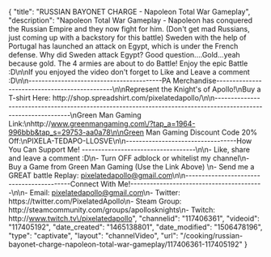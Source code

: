 {
    "title": "RUSSIAN BAYONET CHARGE - Napoleon Total War Gameplay",
    "description": "Napoleon Total War Gameplay - Napoleon has conquered the Russian Empire and they now fight for him. (Don't get mad Russians, just coming up with a backstory for this battle)  Sweden with the help of Portugal has launched an attack on Egypt, which is under the French defense.  Why did Sweden attack Egypt? Good question....Gold...yeah because gold.  The 4 armies are about to do Battle!  Enjoy the epic Battle :D\n\nIf you enjoyed the video don't forget to Like and Leave a comment :D\n\n-----------------------------------------PA Merchandise----------------------------------------------\n\nRepresent the Knight's of Apollo!\nBuy a T-shirt Here: http:\/\/shop.spreadshirt.com\/pixelatedapollo\/\n\n---------------------------------------------------------------------------------------------------------------\nGreen Man Gaming Link:\nhttp:\/\/www.greenmangaming.com\/?tap_a=1964-996bbb&tap_s=29753-aa0a78\n\nGreen Man Gaming Discount Code 20% Off:\nPIXELA-TEDAPO-LLOSVE\n\n----------------------------------How You Can Support Me! -----------------------------------\n\n- Like, share and leave a comment :D\n- Turn OFF adblock or whitelist my channel\n- Buy a Game from Green Man Gaming (Use the Link Above) \n- Send me a GREAT battle Replay: pixelatedapollo@gmail.com\n\n------------------------------------------Connect With Me!-----------------------------------------\n\n- Email: pixelatedapollo@gmail.com\n- Twitter: https:\/\/twitter.com\/PixelatedApollo\n- Steam Group:  http:\/\/steamcommunity.com\/groups\/apollosknights\n- Twitch: http:\/\/www.twitch.tv\/pixelatedapollo",
    "channelid": "117406361",
    "videoid": "117405192",
    "date_created": "1465138801",
    "date_modified": "1506478196",
    "type": "captivate",
    "layout": "channelVideo",
    "url": "\/cooking\/russian-bayonet-charge-napoleon-total-war-gameplay\/117406361-117405192"
}